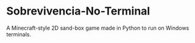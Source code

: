 # Sobrevivencia-No-Terminal
A Minecraft-style 2D sand-box game made in Python to run on Windows terminals.
